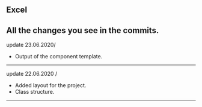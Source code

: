 Excel
---
All the changes you see in the commits.
---
update 23.06.2020/
- Output of the component template.

---
update 22.06.2020 /
- Added layout for the project.
- Class structure.
---
